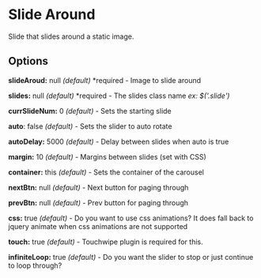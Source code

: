 Slide Around
=======

Slide that slides around a static image.

Options
-------
**slideAroud:** null *(default)* *required - Image to slide around
 
**slides:** null *(default)* *required - The slides class name *ex: $('.slide')* 

**currSlideNum:** 0 *(default)* - Sets the starting slide

**auto**: false *(default)* - Sets the slider to auto rotate

**autoDelay:** 5000 *(default)* - Delay between slides when auto is true

**margin:** 10 *(default)* - Margins between slides (set with CSS)

**container:** this *(default)* - Sets the container of the carousel

**nextBtn:** null *(default)* - Next button for paging through

**prevBtn:** null *(default)* - Prev button for paging through

**css:** true *(default)* - Do you want to use css animations? It does fall back to jquery animate when css animations are not supported

**touch:** true *(default)* - Touchwipe plugin is required for this.

**infiniteLoop:** true *(default)* - Do you want the slider to stop or just continue to loop through?